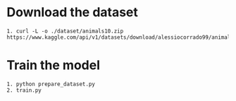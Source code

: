 # Download the dataset

```
1. curl -L -o ./dataset/animals10.zip https://www.kaggle.com/api/v1/datasets/download/alessiocorrado99/animals10
```

# Train the model
```
1. python prepare_dataset.py
2. train.py
```